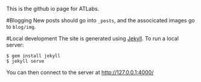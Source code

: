 This is the github io page for ATLabs.

#Blogging
New posts should go into `_posts`, and the associcated images go to `blog/img`.

#Local development
The site is generated using [Jekyll](https://github.com/jekyll/jekyll). To run a local server:

```
$ gem install jekyll
$ jekyll serve
```

You can then connect to the server at http://127.0.0.1:4000/
